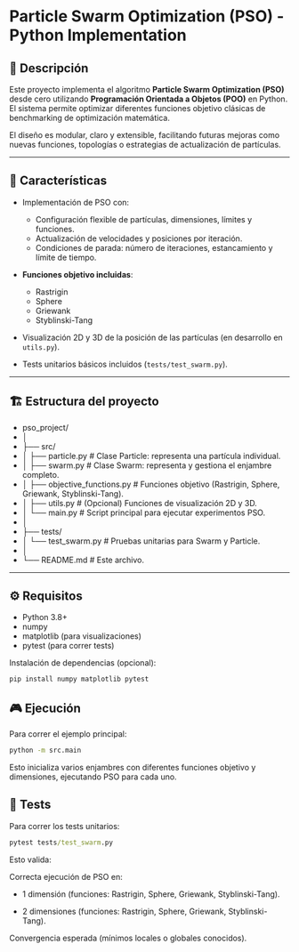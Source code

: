 # Particle Swarm Optimization (PSO) - Python Implementation

## 📌 Descripción

Este proyecto implementa el algoritmo **Particle Swarm Optimization (PSO)** desde cero utilizando **Programación Orientada a Objetos (POO)** en Python.  
El sistema permite optimizar diferentes funciones objetivo clásicas de benchmarking de optimización matemática.

El diseño es modular, claro y extensible, facilitando futuras mejoras como nuevas funciones, topologías o estrategias de actualización de partículas.

---

## 🚀 Características

- Implementación de PSO con:
  - Configuración flexible de partículas, dimensiones, límites y funciones.
  - Actualización de velocidades y posiciones por iteración.
  - Condiciones de parada: número de iteraciones, estancamiento y límite de tiempo.

- **Funciones objetivo incluidas**:
  - Rastrigin
  - Sphere
  - Griewank
  - Styblinski-Tang

- Visualización 2D y 3D de la posición de las partículas (en desarrollo en `utils.py`).

- Tests unitarios básicos incluidos (`tests/test_swarm.py`).

---

## 🏗️ Estructura del proyecto

- pso_project/
- │
- ├── src/
- │ ├── particle.py # Clase Particle: representa una partícula individual.
- │ ├── swarm.py # Clase Swarm: representa y gestiona el enjambre completo.
- │ ├── objective_functions.py # Funciones objetivo (Rastrigin, Sphere, Griewank, Styblinski-Tang).
- │ ├── utils.py # (Opcional) Funciones de visualización 2D y 3D.
- │ └── main.py # Script principal para ejecutar experimentos PSO.
- │
- ├── tests/
- │ └── test_swarm.py # Pruebas unitarias para Swarm y Particle.
- │
- └── README.md # Este archivo.

---

## ⚙️ Requisitos

- Python 3.8+
- numpy
- matplotlib (para visualizaciones)
- pytest (para correr tests)

Instalación de dependencias (opcional):

```bash
pip install numpy matplotlib pytest
```

## 🎮 Ejecución

Para correr el ejemplo principal:

```bash
python -m src.main
```

Esto inicializa varios enjambres con diferentes funciones objetivo y dimensiones, ejecutando PSO para cada uno.

## 🧪 Tests
Para correr los tests unitarios:
```cmd
pytest tests/test_swarm.py
```
Esto valida:

Correcta ejecución de PSO en:

- 1 dimensión (funciones: Rastrigin, Sphere, Griewank, Styblinski-Tang).

- 2 dimensiones (funciones: Rastrigin, Sphere, Griewank, Styblinski-Tang).

Convergencia esperada (mínimos locales o globales conocidos).
